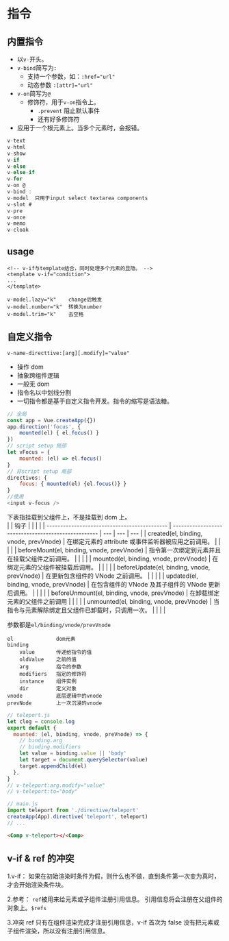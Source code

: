 # 指令

## 内置指令

- 以`v-`开头。
- `v-bind`简写为`:`
  - 支持一个参数，如：`:href="url"`
  - 动态参数 `:[attr]="url"`
- `v-on`简写为`@`
  - 修饰符，用于`v-on`指令上。
    - `.prevent` 阻止默认事件
    - 还有好多修饰符
- 应用于一个根元素上。当多个元素时，会报错。

```js
v-text
v-html
v-show
v-if
v-else
v-else-if
v-for
v-on @
v-bind :
v-model  只用于input select textarea components
v-slot #
v-pre
v-once
v-memo
v-cloak
```

## usage

```
<!-- v-if与template结合，同时处理多个元素的显隐。 -->
<template v-if="condition">
...
</template>

v-model.lazy="k"    change后触发
v-model.number="k"  转换为number
v-model.trim="k"    去空格
```

## 自定义指令

`v-name-directtive:[arg][.modify]="value"`

- 操作 dom
- 抽象跨组件逻辑
- 一般无 dom
- 指令名以中划线分割
- 一切指令都是基于自定义指令开发。指令的缩写是语法糖。

```js
// 全局
const app = Vue.createApp({})
app.direction('focus', {
    mounted(el) { el.focus() }
})
// script setup 局部
let vFocus = {
    mounted: (el) => el.focus()
}
// 非script setup 局部
directives: {
    focus: { mounted(el) {el.focus()} }
}
//使用
<input v-focus />
```

下表指挂载到父组件上，不是挂载到 dom 上。  
| | 钩子 | | | |
| -------------------------------------------- | --------------------------------------------------- | --- | --- | --- |
| created(el, binding, vnode, prevVnode) | 在绑定元素的 attribute 或事件监听器被应用之前调用。 | | | |
| beforeMount(el, binding, vnode, prevVnode) | 指令第一次绑定到元素并且在挂载父组件之前调用。 | | | |
| mounted(el, binding, vnode, prevVnode) | 在绑定元素的父组件被挂载后调用。 | | | |
| beforeUpdate(el, binding, vnode, prevVnode) | 在更新包含组件的 VNode 之前调用。 | | | |
| updated(el, binding, vnode, prevVnode) | 在包含组件的 VNode 及其子组件的 VNode 更新后调用。 | | | |
| beforeUnmount(el, binding, vnode, prevVnode) | 在卸载绑定元素的父组件之前调用 | | | |
| unmounted(el, binding, vnode, prevVnode) | 当指令与元素解除绑定且父组件已卸载时，只调用一次。 | | | |

参数都是`el/binding/vnode/prevVnode`

```
el              dom元素
binding
    value       传递给指令的值
    oldValue    之前的值
    arg         指令的参数
    modifiers   指定的修饰符
    instance    组件实例
    dir         定义对象
vnode           底层逻辑中的vnode
prevNode        上一次沉浸的vnode
```

```js
// teleport.js
let clog = console.log
export default {
  mounted: (el, binding, vnode, preVnode) => {
    // binding.arg
    // binding.modifiers
    let value = binding.value || 'body'
    let target = document.querySelector(value)
    target.appendChild(el)
  },
}
// v-teleport:arg.modify="value"
// v-teleport:to="body"
```

```js
// main.js
import teleport from './directive/teleport'
createApp(App).directive('teleport', teleport)
// ...
```

```html
<Comp v-teleport></<Comp>
```

## v-if & ref 的冲突

1.v-if：
如果在初始渲染时条件为假，则什么也不做，直到条件第一次变为真时，才会开始渲染条件块。

2.参考：
<code>ref</code>被用来给元素或子组件注册引用信息。 引用信息将会注册在父组件的 对象上。<code>$refs</code>

3.冲突
ref 只有在组件渲染完成才注册引用信息，v-if 首次为 false 没有把元素或子组件渲染，所以没有注册引用信息。
